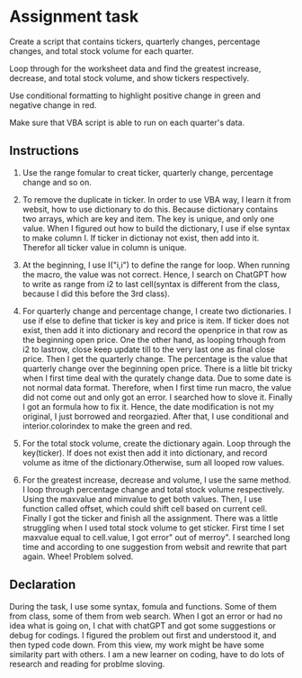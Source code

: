 # Assignment task
Create a script that contains tickers, quarterly changes, percentage changes, and total stock volume for each quarter. 

Loop through for the worksheet data and find the greatest increase, decrease, and total stock volume, and show tickers respectively.

Use conditional formatting to highlight positive change in green and negative change in red.

Make sure that VBA script is able to run on each quarter's data.


## Instructions

1. Use the range fomular to creat ticker, quarterly change, percentage change and so on.

2. To remove the duplicate in ticker. In order to use VBA way, I learn it from websit, how to use dictionary to do this. Because dictionary contains two arrays, which are key and item. The key is unique, and only one value. When I figured out how to build the dictionary, I use if else syntax to make column I. If ticker in dictionay not exist, then add into it. Therefor all ticker value in column is unique.

3. At the beginning, I use I("i,i") to define the range for loop. When running the macro, the value was not correct. Hence, I search on ChatGPT how to write as range from i2 to last cell(syntax is different from the class, because I did this before the 3rd class).

4. For quarterly change and percentage change, I create two dictionaries. I use if else to define that ticker is key and price is item. If ticker does not exist, then add it into dictionary and record the openprice in that row as the beginning open price. One the other hand, as looping trhough from i2 to lastrow, close keep update till to the very last one as final close price. Then I get the quarterly change. The percentage is the value that quarterly change over the beginning open price. There is a liitle bit tricky when I first time deal with the qurately change data. Due to some date is not normal data format. Therefore, when I first time run macro, the value did not come out and only got an error. I searched how to slove it. Finally I got an formula how to fix it. Hence, the date modification is not my original, I just borrowed and reorgazied. After that, I use conditional and interior.colorindex to make the green and red.

5. For the total stock volume, create the dictionary again. Loop through the key(ticker). If does not exist then add it into dictionary, and record volume as itme of the dictionary.Otherwise, sum all looped row values.  

6. For the greatest increase, decrease and volume, I use the same method. I loop through percentage change and total stock volume respectively. Using the maxvalue and minvalue to get both values. Then, I use function called offset, which could shift cell based on current cell. Finally I got the ticker and finish all the assignment. There was a little struggling when I used total stock volume to get sticker. First time I set maxvalue equal to cell.value, I got error" out of merroy". I searched long time and according to one suggestion from websit and rewrite that part again. Whee! Problem solved.

## Declaration
During the task, I use some syntax, fomula and functions. Some of them from class, some of them from web search. When I got an error or had no idea what is going on, I chat with chatGPT and got some suggestions or debug for codings. I figured the problem out first and understood it, and then typed code down. From this view, my work might be have some similarity part with others. I am a new learner on coding, have to do lots of research and reading for problme sloving.
